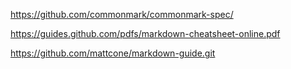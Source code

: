 https://github.com/commonmark/commonmark-spec/

https://guides.github.com/pdfs/markdown-cheatsheet-online.pdf

https://github.com/mattcone/markdown-guide.git
